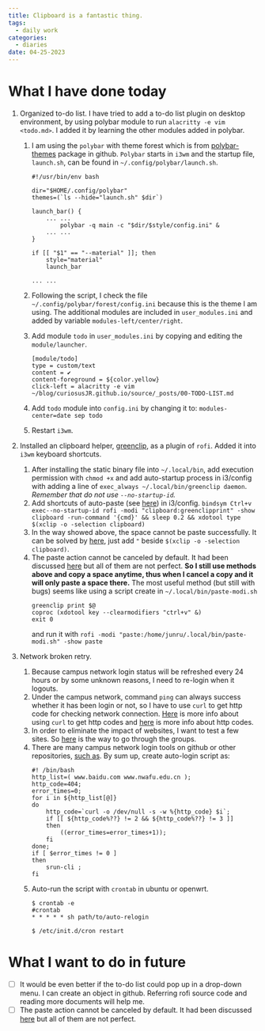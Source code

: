 ```yaml
---
title: Clipboard is a fantastic thing.
tags:
  - daily work
categories:
  - diaries
date: 04-25-2023
---
```

# What I have done today

1. Organized to-do list. I have tried to add a to-do list plugin on desktop environment, by using polybar module to run `alacritty -e vim <todo.md>`. I added it by learning the other modules added in polybar.
	1. I am using the `polybar` with theme forest which is from [polybar-themes](https://github.com/adi1090x/polybar-themes) package in github. `Polybar` starts in `i3wm` and the startup file, `launch.sh`, can be found in `~/.config/polybar/launch.sh`.
		```
		#!/usr/bin/env bash
		
		dir="$HOME/.config/polybar"
		themes=(`ls --hide="launch.sh" $dir`)
		
		launch_bar() {
			... ...
				polybar -q main -c "$dir/$style/config.ini" &	
			... ...
		}
		
		if [[ "$1" == "--material" ]]; then
			style="material"
			launch_bar

		... ...
		```
	2. Following the script, I check the file `~/.config/polybar/forest/config.ini` because this is the theme I am using. The additional modules are included in `user_modules.ini` and  added by variable `modules-left/center/right`. 
	3. Add module `todo` in `user_modules.ini` by copying and editing the `module/launcher`. 
		```
		[module/todo]
		type = custom/text
		content = ✔
		content-foreground = ${color.yellow}
		click-left = alacritty -e vim ~/blog/curiosusJR.github.io/source/_posts/00-TODO-LIST.md
		```
		
	4. Add `todo` module into `config.ini` by changing it to:  `modules-center=date sep todo`
	5. Restart `i3wm`.
		
2. Installed an clipboard helper, [greenclip](https://github.com/erebe/greenclip), as a plugin of `rofi`. Added it into `i3wm` keyboard shortcuts. 
	1. After installing the static binary file into `~/.local/bin`, add execution permission with `chmod +x` and add auto-startup process in i3/config with adding a line of `exec_always ~/.local/bin/greenclip daemon`. *Remember that do not use `--no-startup-id`.* 
	2. Add shortcuts of auto-paste (see [here](https://github.com/erebe/greenclip/issues/27)) in i3/config. 
		`bindsym Ctrl+v exec--no-startup-id rofi -modi "clipboard:greenclipprint" -show clipboard -run-command '{cmd}' && sleep 0.2 && xdotool type $(xclip -o -selection clipboard)`
	3. In the way showed above, the space cannot be paste successfully. It can be solved by [here](https://github.com/jordansissel/xdotool/issues/119), just add `"` beside `$(xclip -o -selection clipboard)`.
	4. The paste action cannot be canceled by default. It had been discussed  [here](https://github.com/erebe/greenclip/issues/27) but all of them are not perfect. **So I still use methods above and copy a space anytime, thus when I cancel a copy and it will only paste a space there.** The most useful method (but still with bugs) seems like using a script create in `~/.local/bin/paste-modi.sh`
		```
		greenclip print $@
		coproc (xdotool key --clearmodifiers "ctrl+v" &)
		exit 0
		```
		and run it with `rofi -modi "paste:/home/junru/.local/bin/paste-modi.sh" -show paste`
3. Network broken retry. 
	1. Because campus network login status will be refreshed every 24 hours or by some unknown reasons, I need to re-login when it logouts. 
	2. Under the campus network, command `ping` can always success whether it has been login or not, so I have to use `curl` to get http code for checking network connection. [Here](https://blog.csdn.net/weixin_46686835/article/details/113761418) is more info about using  `curl` to get http codes and [here](https://blog.csdn.net/qq_50685659/article/details/126233902) is more info about http codes.
	3.  In order to eliminate the impact of websites, I want to test a few sites. So [here](https://blog.csdn.net/helloxiaozhe/article/details/118755685) is the  way to  go through the groups.
	4. There are many campus network login tools on github or other repositories, [such as](https://github.com/ehaut/srun3k-client-cli). 
	    By sum up, create auto-login script as:
		```
		#! /bin/bash
		http_list=( www.baidu.com www.nwafu.edu.cn );
		http_code=404;
		error_times=0;
		for i in ${http_list[@]}
		do
			http_code=`curl -o /dev/null -s -w %{http_code} $i`;
			if [[ ${http_code%??} != 2 && ${http_code%??} != 3 ]]
			then
				((error_times=error_times+1));
			fi
		done;
		if [ $error_times != 0 ]
		then
			srun-cli ;
		fi
		``` 
	5. Auto-run the script with `crontab` in ubuntu or  openwrt.
		```
		$ crontab -e
		#crontab
		* * * * * sh path/to/auto-relogin

		$ /etc/init.d/cron restart
		
		```

# What I want to do in future
- [ ] It would be even better if the to-do list could pop up in a drop-down menu. I can create an object in github. Referring rofi source code and reading more documents will help me.
- [ ] The paste action cannot be canceled by default. It had been discussed  [here](https://github.com/erebe/greenclip/issues/27) but all of them are not perfect.